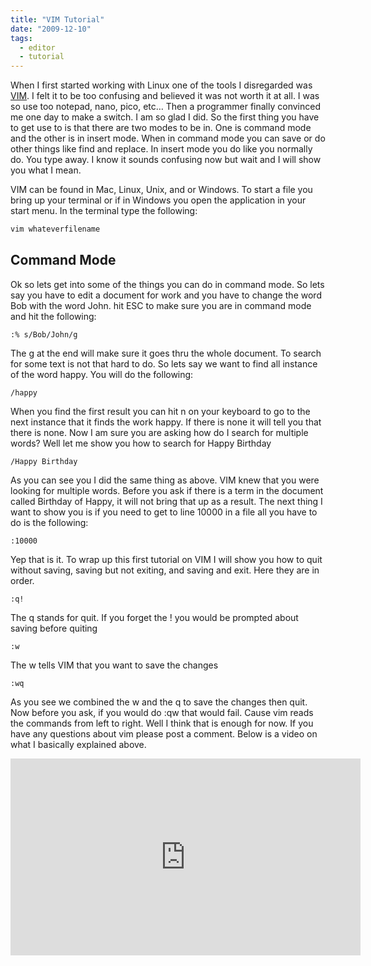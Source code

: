 ```yaml
---
title: "VIM Tutorial"
date: "2009-12-10"
tags:
  - editor
  - tutorial
---
```


When I first started working with Linux one of the tools I disregarded was [VIM](http://www.vim.org/). I felt it to be too confusing and believed it was not worth it at all. I was so use too notepad, nano, pico, etc… Then a programmer finally convinced me one day to make a switch. I am so glad I did. So the first thing you have to get use to is that there are two modes to be in. One is command mode and the other is in insert mode. When in command mode you can save or do other things like find and replace. In insert mode you do like you normally do. You type away. I know it sounds confusing now but wait and I will show you what I mean.

VIM can be found in Mac, Linux, Unix, and or Windows. To start a file you bring up your terminal or if in Windows you open the application in your start menu. In the terminal type the following:

```bash
vim whateverfilename
```

## Command Mode

Ok so lets get into some of the things you can do in command mode. So lets say you have to edit a document for work and you have to change the word Bob with the word John. hit ESC to make sure you are in command mode and hit the following:

```
:% s/Bob/John/g
```

The g at the end will make sure it goes thru the whole document. To search for some text is not that hard to do. So lets say we want to find all instance of the word happy. You will do the following:

```
/happy
```

When you find the first result you can hit n on your keyboard to go to the next instance that it finds the work happy. If there is none it will tell you that there is none. Now I am sure you are asking how do I search for multiple words? Well let me show you how to search for Happy Birthday

```
/Happy Birthday
```

As you can see you I did the same thing as above. VIM knew that you were looking for multiple words. Before you ask if there is a term in the document called Birthday of Happy, it will not bring that up as a result. The next thing I want to show you is if you need to get to line 10000 in a file all you have to do is the following:

```
:10000
```

Yep that is it. To wrap up this first tutorial on VIM I will show you how to quit without saving, saving but not exiting, and saving and exit. Here they are in order.

```
:q!
```

The q stands for quit. If you forget the ! you would be prompted about saving before quiting

```
:w
```

The w tells VIM that you want to save the changes

```
:wq
```

As you see we combined the w and the q to save the changes then quit. Now before you ask, if you would do :qw that would fail. Cause vim reads the commands from left to right. Well I think that is enough for now. If you have any questions about vim please post a comment. Below is a video on what I basically explained above.

<iframe width="560" height="315" src="https://www.youtube.com/embed/zzxS_ownHW8" frameborder="0" allow="accelerometer; autoplay; encrypted-media; gyroscope; picture-in-picture" allowfullscreen></iframe>

